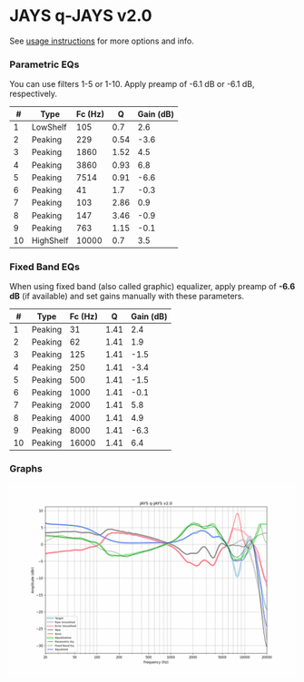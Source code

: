 # JAYS q-JAYS v2.0
See [usage instructions](https://github.com/jaakkopasanen/AutoEq#usage) for more options and info.

### Parametric EQs
You can use filters 1-5 or 1-10. Apply preamp of -6.1 dB or -6.1 dB, respectively.

|   # | Type      |   Fc (Hz) |    Q |   Gain (dB) |
|-----|-----------|-----------|------|-------------|
|   1 | LowShelf  |       105 | 0.7  |         2.6 |
|   2 | Peaking   |       229 | 0.54 |        -3.6 |
|   3 | Peaking   |      1860 | 1.52 |         4.5 |
|   4 | Peaking   |      3860 | 0.93 |         6.8 |
|   5 | Peaking   |      7514 | 0.91 |        -6.6 |
|   6 | Peaking   |        41 | 1.7  |        -0.3 |
|   7 | Peaking   |       103 | 2.86 |         0.9 |
|   8 | Peaking   |       147 | 3.46 |        -0.9 |
|   9 | Peaking   |       763 | 1.15 |        -0.1 |
|  10 | HighShelf |     10000 | 0.7  |         3.5 |

### Fixed Band EQs
When using fixed band (also called graphic) equalizer, apply preamp of **-6.6 dB** (if available) and set gains manually with these parameters.

|   # | Type    |   Fc (Hz) |    Q |   Gain (dB) |
|-----|---------|-----------|------|-------------|
|   1 | Peaking |        31 | 1.41 |         2.4 |
|   2 | Peaking |        62 | 1.41 |         1.9 |
|   3 | Peaking |       125 | 1.41 |        -1.5 |
|   4 | Peaking |       250 | 1.41 |        -3.4 |
|   5 | Peaking |       500 | 1.41 |        -1.5 |
|   6 | Peaking |      1000 | 1.41 |        -0.1 |
|   7 | Peaking |      2000 | 1.41 |         5.8 |
|   8 | Peaking |      4000 | 1.41 |         4.9 |
|   9 | Peaking |      8000 | 1.41 |        -6.3 |
|  10 | Peaking |     16000 | 1.41 |         6.4 |

### Graphs
![](./JAYS%20q-JAYS%20v2.0.png)
